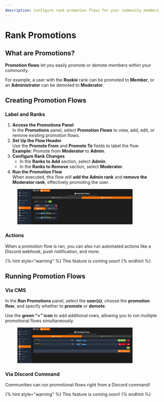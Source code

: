 ```yaml
---
description: Configure rank promotion flows for your community members.
---
```


# Rank Promotions

## What are Promotions?

**Promotion flows** let you easily promote or demote members within your community.

For example, a user with the **Rookie** rank can be promoted to **Member**, or an **Administrator** can be demoted to **Moderator**.

## Creating Promotion Flows

### Label and Ranks

1. **Access the Promotions Panel**\
   In the **Promotions** panel, select **Promotion Flows** to view, add, edit, or remove existing promotion flows.
2. **Set Up the Flow Header**\
   Use the **Promote From** and **Promote To** fields to label the flow.\
   **Example:** Promote from **Moderator** to **Admin**.
3. **Configure Rank Changes**
   * In the **Ranks to Add** section, select **Admin**.
   * In the **Ranks to Remove** section, select **Moderator**.
4. **Run the Promotion Flow**\
   When executed, this flow will **add the Admin rank** and **remove the Moderator rank**, effectively promoting the user.

<figure><img src="../../.gitbook/assets/image (77).png" alt="" width="375"><figcaption></figcaption></figure>

### Actions

When a promotion flow is ran, you can also run automated actions like a Discord webhook, push notification, and more.

{% hint style="warning" %}
This feature is coming soon!
{% endhint %}

## Running Promotion Flows

### Via CMS

In the **Run Promotions** panel, select the **user(s)**, choose the **promotion flow**, and specify whether to **promote** or **demote**.

Use the **green “+” icon** to add additional rows, allowing you to run multiple promotional flows simultaneously.

<figure><img src="../../.gitbook/assets/image (78).png" alt="" width="375"><figcaption></figcaption></figure>

### Via Discord Command

Communities can run promotional flows right from a Discord command!

{% hint style="warning" %}
This feature is coming soon!
{% endhint %}
